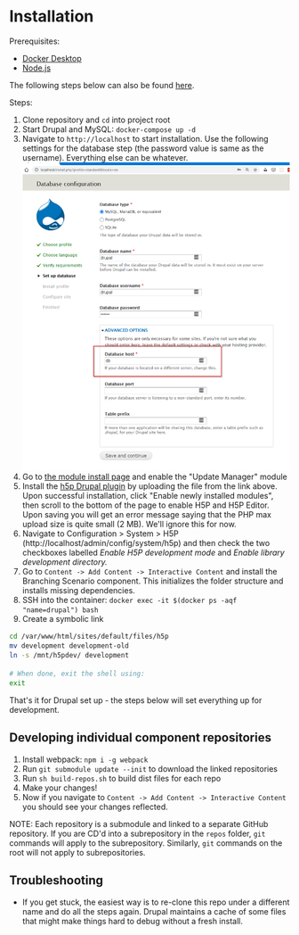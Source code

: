# Installation

Prerequisites:
* [Docker Desktop](https://www.docker.com/get-started)
* [Node.js](https://nodejs.org/en)

The following steps below can also be found [here](https://h5p.org/development-environment-docker).

Steps:
1. Clone repository and `cd` into project root
2. Start Drupal and MySQL: `docker-compose up -d`
3. Navigate to `http://localhost` to start installation. Use the following settings for the database step (the password value is same as the username). Everything else can be whatever.
![](https://github.com/Languafe/h5p-docker-devenv-tut/raw/master/images/drupal-installation-db-config.png)
4. Go to [the module install page](http://localhost/admin/modules/install) and enable the "Update Manager" module
5. Install the [h5p Drupal plugin](https://ftp.drupal.org/files/projects/h5p-7.x-1.46.tar.gz) by uploading the file from the link above. Upon successful installation, click "Enable newly installed modules", then scroll to the bottom of the page to enable H5P and H5P Editor. Upon saving you will get an error message saying that the PHP max upload size is quite small (2 MB). We'll ignore this for now.
6. Navigate to Configuration > System > H5P (http://localhost/admin/config/system/h5p) and then check the two checkboxes labelled _Enable H5P development mode_ and _Enable library development directory._
7. Go to `Content -> Add Content -> Interactive Content` and install the Branching Scenario component. This initializes the folder structure and installs missing dependencies. 
8. SSH into the container: `docker exec -it $(docker ps -aqf "name=drupal") bash`
9. Create a symbolic link
```bash
cd /var/www/html/sites/default/files/h5p
mv development development-old
ln -s /mnt/h5pdev/ development

# When done, exit the shell using:
exit
```

That's it for Drupal set up - the steps below will set everything up for development.

## Developing individual component repositories
1. Install webpack: `npm i -g webpack`
2. Run `git submodule update --init` to download the linked repositories
3. Run `sh build-repos.sh` to build dist files for each repo
4. Make your changes!
5. Now if you navigate to `Content -> Add Content -> Interactive Content` you should see your changes reflected.

NOTE: Each repository is a submodule and linked to a separate GitHub repository. If you are CD'd into a subrepository in the `repos` folder, `git` commands will apply to the subrepository. Similarly, `git` commands on the root will not apply to subrepositories.

## Troubleshooting
- If you get stuck, the easiest way is to re-clone this repo under a different name and do all the steps again. Drupal maintains a cache of some files that might make things hard to debug without a fresh install.
